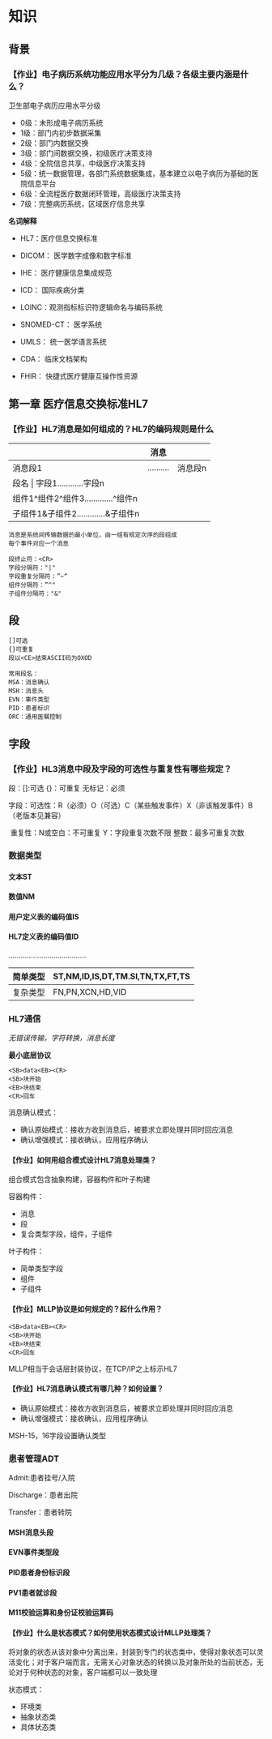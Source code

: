 # 知识

## 背景

### 【作业】电子病历系统功能应用水平分为几级？各级主要内涵是什么？

卫生部电子病历应用水平分级

- 0级：未形成电子病历系统
- 1级：部门内初步数据采集
- 2级：部门内数据交换
- 3级：部门间数据交换，初级医疗决策支持
- 4级：全院信息共享，中级医疗决策支持
- 5级：统一数据管理，各部门系统数据集成，基本建立以电子病历为基础的医院信息平台
- 6级：全流程医疗数据闭环管理，高级医疗决策支持
- 7级：完整病历系统，区域医疗信息共享

**名词解释**

- HL7：医疗信息交换标准
- DICOM： 医学数字成像和数字标准
- IHE： 医疗健康信息集成规范
- ICD： 国际疾病分类
- LOINC：观测指标标识符逻辑命名与编码系统
- SNOMED-CT： 医学系统

- UMLS： 统一医学语言系统
- CDA： 临床文档架构                                                                                                                                                                                                                     
- FHIR： 快捷式医疗健康互操作性资源                                                                                                                                                                                                                                                                                                                                                                                                                                                                                                                                                                                                                                                                                                                                       

## 第一章 医疗信息交换标准HL7

### 【作业】HL7消息是如何组成的？HL7的编码规则是什么

|                                      | 消息       |         |
| ------------------------------------ | ---------- | ------- |
| 消息段1                              | .......... | 消息段n |
| 段名 \| 字段1............字段n       |            |         |
| 组件1^组件2^组件3.............^组件n |            |         |
| 子组件1&子组件2.............&子组件n |            |         |

```chinese
消息是系统间传输数据的最小单位，由一组有规定次序的段组成
每个事件对应一个消息
```

```Chinese
段终止符：<CR>
字段分隔符："|"
字段重复分隔符：”~“
组件分隔符：”^"
子组件分隔符："&"
```

## 段

```Chinese
[]可选
{}可重复
段以<CE>结束ASCII码为OXOD
```

```CHinese
常用段名：
MSA：消息确认
MSH：消息头
EVN：事件类型
PID：患者标识
ORC：通用医嘱控制
```

## 字段

### 【作业】HL3消息中段及字段的可选性与重复性有哪些规定？

段：[]:可选 {}：可重复   无标记：必须

字段：可选性：R（必须）O（可选）C（某些触发事件）X（非该触发事件）B（老版本见兼容）

​			重复性：N或空白：不可重复 Y：字段重复次数不限 整数：最多可重复次数

### 数据类型

#### 文本ST

#### 数值NM

#### 用户定义表的编码值IS

#### HL7定义表的编码值ID

......................................

| 简单类型 | ST,NM,ID,IS,DT,TM.SI,TN,TX,FT,TS |
| -------- | -------------------------------- |
| 复杂类型 | FN,PN,XCN,HD,VID                 |

### HL7通信

*无错误传输，字符转换，消息长度*

**最小底层协议**

```
<SB>data<EB><CR>
<SB>块开始
<EB>块结束
<CR>回车
```

消息确认模式：

- 确认原始模式：接收方收到消息后，被要求立即处理并同时回应消息
- 确认增强模式：接收确认，应用程序确认

#### 【作业】如何用组合模式设计HL7消息处理类？

组合模式包含抽象构建，容器构件和叶子构建

容器构件：

- 消息
- 段
- 复合类型字段，组件，子组件

叶子构件：

- 简单类型字段
- 组件
- 子组件

#### 【作业】MLLP协议是如何规定的？起什么作用？

```
<SB>data<EB><CR>
<SB>块开始
<EB>块结束
<CR>回车
```

MLLP相当于会话层封装协议，在TCP/IP之上标示HL7

#### 【作业】HL7消息确认模式有哪几种？如何设置？

- 确认原始模式：接收方收到消息后，被要求立即处理并同时回应消息
- 确认增强模式：接收确认，应用程序确认

MSH-15，16字段设置确认类型

### 患者管理ADT

Admit:患者挂号/入院

Discharge：患者出院

Transfer：患者转院

#### MSH消息头段

#### EVN事件类型段

#### PID患者身份标识段

#### PV1患者就诊段

#### M11校验运算和身份证校验运算码

#### 【作业】什么是状态模式？如何使用状态模式设计MLLP处理类？

将对象的状态从该对象中分离出来，封装到专门的状态类中，使得对象状态可以灵活变化；对于客户端而言，无需关心对象状态的转换以及对象所处的当前状态，无论对于何种状态的对象，客户端都可以一致处理

状态模式：

- 环境类
- 抽象状态类
- 具体状态类